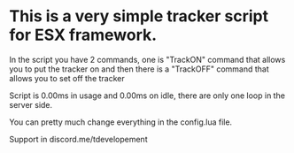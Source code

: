 # This is a very simple tracker script for ESX framework.
In the script you have 2 commands, one is "TrackON" command that allows you to put the tracker on and then there is a "TrackOFF" command that allows you to set off the tracker

Script is 0.00ms in usage and 0.00ms on idle, there are only one loop in the server side.

You can pretty much change everything in the config.lua file.

Support in discord.me/tdevelopement
